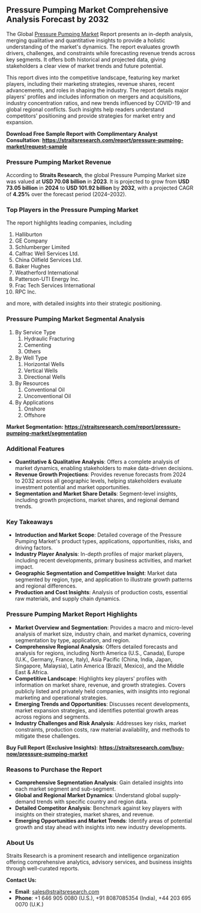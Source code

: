 <p>&nbsp;</p>
<h2>Pressure Pumping Market Comprehensive Analysis Forecast by&nbsp;2032</h2>
<p>The Global <a href="https://straitsresearch.com/report/pressure-pumping-market">Pressure Pumping Market</a> Report presents an in-depth analysis, merging qualitative and quantitative insights to provide a holistic understanding of the market's dynamics. The report evaluates growth drivers, challenges, and constraints while forecasting revenue trends across key segments. It offers both historical and projected data, giving stakeholders a clear view of market trends and future potential.</p>
<p>This report dives into the competitive landscape, featuring key market players, including their marketing strategies, revenue shares, recent advancements, and roles in shaping the industry. The report details major players' profiles and includes information on mergers and acquisitions, industry concentration ratios, and new trends influenced by COVID-19 and global regional conflicts. Such insights help readers understand competitors' positioning and provide strategies for market entry and expansion.</p>
<p><strong>Download Free Sample Report with&nbsp;Complimentary Analyst Consultation</strong>:&nbsp;<strong><a href="https://straitsresearch.com/report/pressure-pumping-market/request-sample">https://straitsresearch.com/report/pressure-pumping-market/request-sample</a></strong></p>
<h3>Pressure Pumping Market Revenue</h3>
<p>According to&nbsp;<strong>Straits Research</strong>, the global Pressure Pumping Market size was valued at&nbsp;<strong>USD 70.08 billion</strong>&nbsp;in&nbsp;<strong>2023</strong>. It is projected&nbsp;to grow from&nbsp;<strong>USD 73.05 billion</strong>&nbsp;in&nbsp;<strong>2024</strong>&nbsp;to&nbsp;<strong>USD 101.92 billion</strong>&nbsp;by&nbsp;<strong>2032</strong>, with a projected CAGR of&nbsp;<strong>4.25%</strong>&nbsp;over the forecast period (2024&ndash;2032).</p>
<h3>Top Players in the Pressure Pumping Market</h3>
<p>The report highlights leading companies, including&nbsp;</p>
<ol>
<li>Halliburton</li>
<li>GE Company</li>
<li>Schlumberger Limited</li>
<li>Calfrac Well Services Ltd.</li>
<li>China Oilfield Services Ltd.</li>
<li>Baker Hughes</li>
<li>Weatherford International</li>
<li>Patterson-UTI Energy Inc.</li>
<li>Frac Tech Services International</li>
<li>RPC Inc.</li>
</ol>
<p>and more, with detailed insights into their strategic positioning.</p>
<h3>Pressure Pumping Market Segmental Analysis</h3>
<ol>
<li>By Service Type
<ol>
<li>Hydraulic Fracturing</li>
<li>Cementing&nbsp;</li>
<li>Others</li>
</ol>
</li>
<li>By Well Type
<ol>
<li>Horizontal Wells</li>
<li>Vertical Wells</li>
<li>Directional Wells</li>
</ol>
</li>
<li>By Resources
<ol>
<li>Conventional Oil</li>
<li>Unconventional Oil&nbsp;</li>
</ol>
</li>
<li>By Applications
<ol>
<li>Onshore</li>
<li>Offshore</li>
</ol>
</li>
</ol>
<p><strong>Market Segmentation:&nbsp;<a href="https://straitsresearch.com/report/pressure-pumping-market/segmentation">https://straitsresearch.com/report/pressure-pumping-market/segmentation</a></strong></p>
<h3>Additional Features</h3>
<ul>
<li><strong>Quantitative &amp; Qualitative Analysis</strong>: Offers a complete analysis of market dynamics, enabling stakeholders to make data-driven decisions.</li>
<li><strong>Revenue Growth Projections</strong>: Provides revenue forecasts from&nbsp;2024 to&nbsp;2032 across all geographic levels, helping stakeholders evaluate investment potential and market opportunities.</li>
<li><strong>Segmentation and Market Share Details</strong>: Segment-level insights, including growth projections, market shares, and regional demand trends.</li>
</ul>
<h3>Key Takeaways</h3>
<ul>
<li><strong>Introduction and Market Scope</strong>: Detailed coverage of the Pressure Pumping Market's product types, applications, opportunities, risks, and driving factors.</li>
<li><strong>Industry Player Analysis</strong>: In-depth profiles of major market players, including recent developments, primary business activities, and market impact.</li>
<li><strong>Geographic Segmentation and Competitive Insight</strong>: Market data segmented by region, type, and application to illustrate growth patterns and regional differences.</li>
<li><strong>Production and Cost Insights</strong>: Analysis of production costs, essential raw materials, and supply chain dynamics.</li>
</ul>
<h3>Pressure Pumping Market Report Highlights</h3>
<ul>
<li><strong>Market Overview and Segmentation</strong>: Provides a macro and micro-level analysis of market size, industry chain, and market dynamics, covering segmentation by type, application, and region.</li>
<li><strong>Comprehensive Regional Analysis</strong>: Offers detailed forecasts and analysis for regions, including North America (U.S., Canada), Europe (U.K., Germany, France, Italy), Asia Pacific (China, India, Japan, Singapore, Malaysia), Latin America (Brazil, Mexico), and the Middle East &amp; Africa.</li>
<li><strong>Competitive Landscape</strong>: Highlights key players' profiles with information on market share, revenue, and growth strategies. Covers publicly listed and privately held companies, with insights into regional marketing and operational strategies.</li>
<li><strong>Emerging Trends and Opportunities</strong>: Discusses recent developments, market expansion strategies, and identifies potential growth areas across regions and segments.</li>
<li><strong>Industry Challenges and Risk Analysis</strong>: Addresses key risks, market constraints, production costs, raw material availability, and methods to mitigate these challenges.</li>
</ul>
<p><strong>Buy Full Report (Exclusive Insights)</strong>:&nbsp;<strong><a href="https://straitsresearch.com/buy-now/pressure-pumping-market">https://straitsresearch.com/buy-now/pressure-pumping-market</a></strong></p>
<h3>Reasons to Purchase the Report</h3>
<ul>
<li><strong>Comprehensive Segmentation Analysis</strong>: Gain detailed insights into each market segment and sub-segment.</li>
<li><strong>Global and Regional Market Dynamics</strong>: Understand global supply-demand trends with specific country and region data.</li>
<li><strong>Detailed Competitor Analysis</strong>: Benchmark against key players with insights on their strategies, market shares, and revenue.</li>
<li><strong>Emerging Opportunities and Market Trends</strong>: Identify areas of potential growth and stay ahead with insights into new industry developments.</li>
</ul>
<h3>About Us</h3>
<p>Straits Research is a prominent research and intelligence organization offering comprehensive analytics, advisory services, and business insights through well-curated reports.</p>
<p><strong>Contact Us:</strong></p>
<ul>
<li><strong>Email</strong>: <a href="mailto:sales@straitsresearch.com">sales@straitsresearch.com</a></li>
<li><strong>Phone</strong>: +1 646 905 0080 (U.S.), +91 8087085354 (India), +44 203 695 0070 (U.K.)</li>
</ul>
<p>&nbsp;</p>
